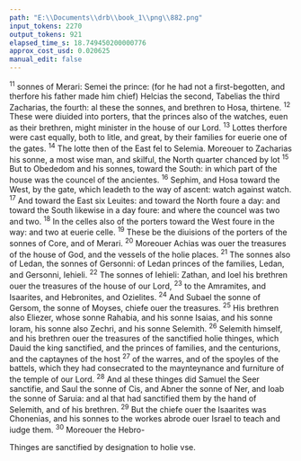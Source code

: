 ```yaml
---
path: "E:\\Documents\\drb\\book_1\\png\\882.png"
input_tokens: 2270
output_tokens: 921
elapsed_time_s: 18.749450200000776
approx_cost_usd: 0.020625
manual_edit: false
---
```

<sup>11</sup> sonnes of Merari: Semei the prince: (for he had not a first-begotten, and therfore his father made him chief) Helcias the second, Tabelias the third Zacharias, the fourth: al these the sonnes, and brethren to Hosa, thirtene. <sup>12</sup> These were diuided into porters, that the princes also of the watches, euen as their brethren, might minister in the house of our Lord. <sup>13</sup> Lottes therfore were cast equally, both to litle, and great, by their families for euerie one of the gates. <sup>14</sup> The lotte then of the East fel to Selemia. Moreouer to Zacharias his sonne, a most wise man, and skilful, the North quarter chanced by lot <sup>15</sup> But to Obededom and his sonnes, toward the South: in which part of the house was the councel of the ancientes. <sup>16</sup> Sephim, and Hosa toward the West, by the gate, which leadeth to the way of ascent: watch against watch. <sup>17</sup> And toward the East six Leuites: and toward the North foure a day: and toward the South likewise in a day foure: and where the councel was two and two. <sup>18</sup> In the celles also of the porters toward the West foure in the way: and two at euerie celle. <sup>19</sup> These be the diuisions of the porters of the sonnes of Core, and of Merari. <sup>20</sup> Moreouer Achias was ouer the treasures of the house of God, and the vessels of the holie places. <sup>21</sup> The sonnes also of Ledan, the sonnes of Gersonni: of Ledan princes of the families, Ledan, and Gersonni, Iehieli. <sup>22</sup> The sonnes of Iehieli: Zathan, and Ioel his brethren ouer the treasures of the house of our Lord, <sup>23</sup> to the Amramites, and Isaarites, and Hebronites, and Ozielites. <sup>24</sup> And Subael the sonne of Gersom, the sonne of Moyses, chiefe ouer the treasures. <sup>25</sup> His brethren also Eliezer, whose sonne Rahabia, and his sonne Isaias, and his sonne Ioram, his sonne also Zechri, and his sonne Selemith. <sup>26</sup> Selemith himself, and his brethren ouer the treasures of the sanctified holie thinges, which Dauid the king sanctified, and the princes of families, and the centurions, and the captaynes of the host <sup>27</sup> of the warres, and of the spoyles of the battels, which they had consecrated to the maynteynance and furniture of the temple of our Lord. <sup>28</sup> And al these thinges did Samuel the Seer sanctifie, and Saul the sonne of Cis, and Abner the sonne of Ner, and Ioab the sonne of Saruia: and al that had sanctified them by the hand of Selemith, and of his brethren. <sup>29</sup> But the chiefe ouer the Isaarites was Chonenias, and his sonnes to the workes abrode ouer Israel to teach and iudge them. <sup>30</sup> Moreouer the Hebro-

[^1]: Either his first sonne was dead, or was not fitte to be chief ouer the rest.

<aside>Thinges are sanctified by designation to holie vse.</aside>